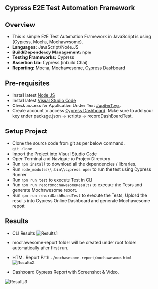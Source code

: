 ## Cypress E2E Test Automation Framework

## Overview
* This is simple E2E Test Automation Framework in JavaScript is using (Cypress, Mocha, Mochawesome).
* **Languages:** JavaScript/Node.JS
* **Build/Dependency Management:** npm
* **Testing Frameworks:** Cypress
* **Assertion Lib:** Cypress (inbuild Chai)
* **Reporting:** Mocha, Mochawesome, Cypress Dashboard

## Pre-requisites
* Install latest [Node.JS](https://nodejs.org/en/download/)
* Install latest [Visual Studio Code](https://code.visualstudio.com/download)
* Check access for Application Under Test [JupiterToys](https://jupiter.cloud.planittesting.com/#/).
* Create account to access [Cypress Dashboard](https://dashboard.cypress.io/). Make sure to add your key under package.json -> scripts -> recordDashBoardTest.

## Setup Project
* Clone the source code from git as per below command.<br />
```git clone ```
* Import the Project into Visual Studio Code 
* Open Terminal and Navigate to Project Directory
* Run `npm install` to download all the dependencies / libraries.
* Run `node_modules\\.bin\\cypress open` to run the test using Cypress Runner
* Run `npm run test` to execute Test in CLI
* Run `npm run recordMochawesomeResults` to execute the Tests and generate Mochawesome report.
* Run `npm run recordDashBoardTest` to execute the Tests, Upload the results into Cypress Online Dashboard and generate Mochawesome report

## Results
* CLI Results
![Results1](./CLI_Report.PNG)

* mochawesome-report folder will be created under root folder automatically after first run.
* HTML Report Path `./mochawesome-report/mochawesome.html` <br />
![Results2](./Mochawesome_Report.PNG)
* Dashboard Cypress Report with Screenshot & Video.

![Results3](./Dashboard_Results.PNG)


